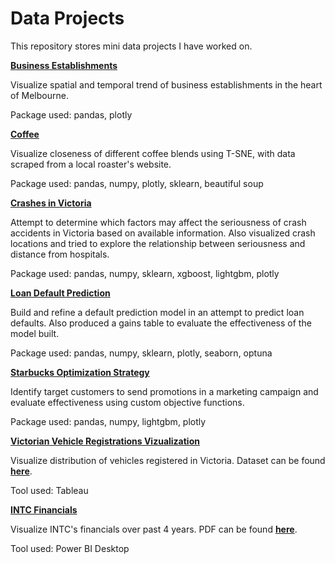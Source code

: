 # Data Projects

This repository stores mini data projects I have worked on.

**[Business Establishments](https://nbviewer.org/github/whchan05/data-projects/blob/main/biz%20est/biz%20est.ipynb)**

Visualize spatial and temporal trend of business establishments in the heart of Melbourne.

Package used: pandas, plotly

****[Coffee](https://nbviewer.org/github/whchan05/data-projects/blob/c48a7fda8180c6a7d34e78dbccd4f3433f263939/coffee/coffee.ipynb)****

Visualize closeness of different coffee blends using T-SNE, with data scraped from a local roaster's website.

Package used: pandas, numpy, plotly, sklearn, beautiful soup

****[Crashes in Victoria](https://nbviewer.org/github/whchan05/data-projects/blob/b5299eacd905b0cb54452c275724bfc2ecb5a550/vic%20crash/vic%20crash.ipynb)****

Attempt to determine which factors may affect the seriousness of crash accidents in Victoria based on available information. Also visualized crash locations and tried to explore the relationship between seriousness and distance from hospitals.

Package used: pandas, numpy, sklearn, xgboost, lightgbm, plotly

****[Loan Default Prediction](https://nbviewer.org/github/whchan05/data-projects/blob/367dfbfd174c7b0b1a87400fd78e3878870a1999/loan%20default%20prediction/Loan%20Default%20Prediction%20Kaggle.ipynb)****

Build and refine a default prediction model in an attempt to predict loan defaults. Also produced a gains table to evaluate the effectiveness of the model built.

Package used: pandas, numpy, sklearn, plotly, seaborn, optuna


****[Starbucks Optimization Strategy](https://nbviewer.org/github/whchan05/data-projects/blob/main/starbucks/starbucks.ipynb)****

Identify target customers to send promotions in a marketing campaign and evaluate effectiveness using custom objective functions.

Package used: pandas, numpy, lightgbm, plotly




****[Victorian Vehicle Registrations Vizualization](https://public.tableau.com/app/profile/wai.ho.chan/viz/MelbourneVehicleViz/Victoriavehicles?publish=yes)****

Visualize distribution of vehicles registered in Victoria. Dataset can be found ****[here](https://discover.data.vic.gov.au/dataset/whole-fleet-vehicle-registration-snapshot-by-postcode)****.

Tool used: Tableau



****[INTC Financials](https://app.powerbi.com/groups/me/reports/30740124-8177-4d1c-a497-d4730b3ec14f/ReportSection226d0a88e0f07002a079?experience=power-bi)****

Visualize INTC's financials over past 4 years. PDF can be found ****[here](https://github.com/whchan05/data-projects/blob/main/INTC%20financial/balancesheet%20viz.pdf)****.

Tool used: Power BI Desktop
